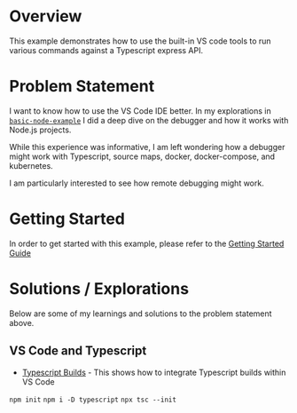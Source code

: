 
# Overview

This example demonstrates how to use the built-in VS code tools to run various commands against a Typescript express API.

# Problem Statement

I want to know how to use the VS Code IDE better.  In my explorations in [`basic-node-example`](../basic-node-example/README.md) I did a deep dive on the debugger and how it works with Node.js projects.

While this experience was informative, I am left wondering how a debugger might work with Typescript, source maps, docker, docker-compose, and kubernetes.

I am particularly interested to see how remote debugging might work.

# Getting Started

In order to get started with this example, please refer to the [Getting Started Guide](./docs/getting-started.md)

# Solutions / Explorations

Below are some of my learnings and solutions to the problem statement above.

## VS Code and Typescript

- [Typescript Builds](./docs/typescript-builds/README.md) - This shows how to integrate Typescript builds within VS Code


`npm init`
`npm i -D typescript`
`npx tsc --init`
